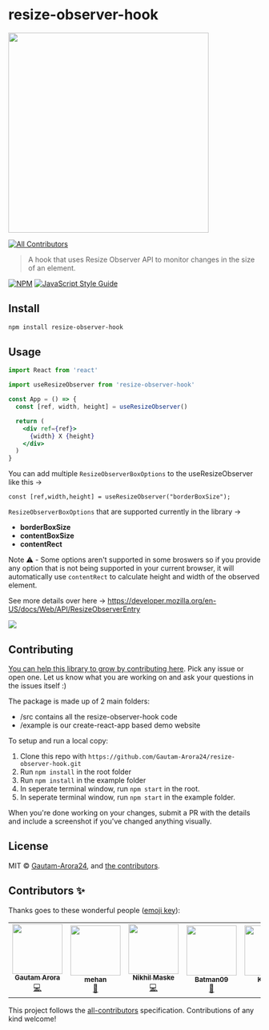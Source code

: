# resize-observer-hook

<img src="https://user-images.githubusercontent.com/74927578/132028559-afdb6cd7-dc32-4d44-a91e-bf129f985b07.gif" height="400px"></img>

<!-- ALL-CONTRIBUTORS-BADGE:START - Do not remove or modify this section -->
[![All Contributors](https://img.shields.io/badge/all_contributors-5-orange.svg?style=flat-square)](#contributors-)
<!-- ALL-CONTRIBUTORS-BADGE:END -->

> A hook that uses Resize Observer API to monitor changes in the size of an element.

[![NPM](https://img.shields.io/npm/v/resize-observer-hook.svg)](https://www.npmjs.com/package/resize-observer-hook) [![JavaScript Style Guide](https://img.shields.io/badge/code_style-standard-brightgreen.svg)](https://standardjs.com)

## Install

```bash
npm install resize-observer-hook
```

## Usage

```jsx
import React from 'react'

import useResizeObserver from 'resize-observer-hook'

const App = () => {
  const [ref, width, height] = useResizeObserver()

  return (
    <div ref={ref}>
      {width} X {height}
    </div>
  )
}
```

You can add multiple `ResizeObserverBoxOptions` to the useResizeObserver like this ->

```
const [ref,width,height] = useResizeObserver("borderBoxSize");
```

`ResizeObserverBoxOptions` that are supported currently in the library ->

- **borderBoxSize**
- **contentBoxSize**
- **contentRect**

Note ⚠️ - Some options aren't supported in some broswers so if you provide any option that is not being supported in your current browser, it will automatically use `contentRect` to calculate height and width of the observed element.

See more details over here -> https://developer.mozilla.org/en-US/docs/Web/API/ResizeObserverEntry

<img src='./media/example.gif'></img>

## Contributing

[You can help this library to grow by contributing here](https://github.com/Gautam-Arora24/resize-observer-hook/issues). Pick any issue or open one. Let us know what you are working on and ask your questions in the issues itself :)

The package is made up of 2 main folders:

- /src contains all the resize-observer-hook code
- /example is our create-react-app based demo website

To setup and run a local copy:

1.  Clone this repo with `https://github.com/Gautam-Arora24/resize-observer-hook.git`
2.  Run `npm install` in the root folder
3.  Run `npm install` in the example folder
4.  In seperate terminal window, run `npm start` in the root.
5.  In seperate terminal window, run `npm start` in the example folder.

When you're done working on your changes, submit a PR with the details and include a screenshot if you've changed anything visually.

## License

MIT © [Gautam-Arora24](https://github.com/Gautam-Arora24), and [the contributors](https://github.com/Gautam-Arora24/resize-observer-hook/graphs/contributors).

## Contributors ✨

Thanks goes to these wonderful people ([emoji key](https://allcontributors.org/docs/en/emoji-key)):

<!-- ALL-CONTRIBUTORS-LIST:START - Do not remove or modify this section -->
<!-- prettier-ignore-start -->
<!-- markdownlint-disable -->
<table>
  <tr>
    <td align="center"><a href="https://www.youtube.com/channel/UCEGSSc70uT-SFH-7EdbzT2w"><img src="https://avatars.githubusercontent.com/u/53913514?v=4?s=100" width="100px;" alt=""/><br /><sub><b>Gautam Arora</b></sub></a><br /><a href="https://github.com/Gautam-Arora24/resize-observer-hook/commits?author=Gautam-Arora24" title="Code">💻</a></td>
    <td align="center"><a href="https://github.com/mehanalavimajd"><img src="https://avatars.githubusercontent.com/u/74927578?v=4?s=100" width="100px;" alt=""/><br /><sub><b>mehan</b></sub></a><br /><a href="#design-mehanalavimajd" title="Design">🎨</a></td>
    <td align="center"><a href="https://github.com/nikhilmaske-2001"><img src="https://avatars.githubusercontent.com/u/59444243?v=4?s=100" width="100px;" alt=""/><br /><sub><b>Nikhil Maske</b></sub></a><br /><a href="https://github.com/Gautam-Arora24/resize-observer-hook/commits?author=nikhilmaske-2001" title="Code">💻</a></td>
    <td align="center"><a href="https://github.com/sarthakvaishnav09"><img src="https://avatars.githubusercontent.com/u/61916071?v=4?s=100" width="100px;" alt=""/><br /><sub><b>Batman09</b></sub></a><br /><a href="https://github.com/Gautam-Arora24/resize-observer-hook/commits?author=sarthakvaishnav09" title="Documentation">📖</a></td>
    <td align="center"><a href="https://github.com/keshavgbpecdelhi"><img src="https://avatars.githubusercontent.com/u/56075233?v=4?s=100" width="100px;" alt=""/><br /><sub><b>Keshav </b></sub></a><br /><a href="https://github.com/Gautam-Arora24/resize-observer-hook/commits?author=keshavgbpecdelhi" title="Documentation">📖</a></td>
  </tr>
</table>

<!-- markdownlint-restore -->
<!-- prettier-ignore-end -->

<!-- ALL-CONTRIBUTORS-LIST:END -->

This project follows the [all-contributors](https://github.com/all-contributors/all-contributors) specification. Contributions of any kind welcome!
